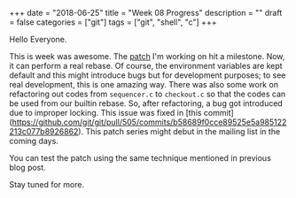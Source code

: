 +++
date = "2018-06-25"
title = "Week 08 Progress"
description = ""
draft = false
categories = ["git"]
tags = ["git", "shell", "c"]
+++

Hello Everyone.

This is week was awesome. The [patch](https://github.com/git/git/pull/505) I'm working on hit a milestone. Now, it can perform a real rebase. Of course, the environment variables are kept default and this might introduce bugs but for development purposes; to see real development, this is one amazing way. There was also some work on refactoring out codes from `sequencer.c` to `checkout.c` so that the codes can be used from our builtin rebase. So, after refactoring, a bug got introduced due to improper locking. This issue was fixed in [this commit] (https://github.com/git/git/pull/505/commits/b58689f0cce89525e5a985122213c077b8926862). This patch series might debut in the mailing list in the coming days.

You can test the patch using the same technique mentioned in previous blog post.

Stay tuned for more.